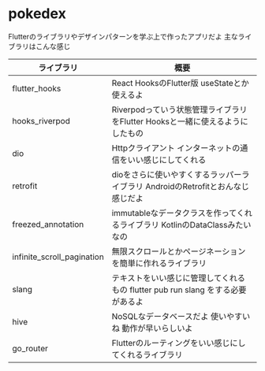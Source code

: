 # pokedex

Flutterのライブラリやデザインパターンを学ぶ上で作ったアプリだよ
主なライブラリはこんな感じ

| ライブラリ                 | 概要                                                                            |
| -------------------------- | ------------------------------------------------------------------------------- |
| flutter_hooks              | React HooksのFlutter版 useStateとか使えるよ                                     |
| hooks_riverpod             | Riverpodっていう状態管理ライブラリをFlutter Hooksと一緒に使えるようにしたもの   |
| dio                        | Httpクライアント インターネットの通信をいい感じにしてくれる                     |
| retrofit                   | dioをさらに使いやすくするラッパーライブラリ AndroidのRetrofitとおんなじ感じだよ |
| freezed_annotation         | immutableなデータクラスを作ってくれるライブラリ KotlinのDataClassみたいなの     |
| infinite_scroll_pagination | 無限スクロールとかページネーションを簡単に作れるライブラリ                      |
| slang                      | テキストをいい感じに管理してくれるもの flutter pub run slang をする必要があるよ |
| hive                       | NoSQLなデータベースだよ 使いやすいね 動作が早いらしいよ                         |
| go_router                  | Flutterのルーティングをいい感じにしてくれるライブラリ                           |
